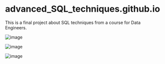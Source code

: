 # advanced_SQL_techniques.github.io
This is a final project about SQL techniques from a course for Data Engineers.

![image](https://user-images.githubusercontent.com/81119854/127170970-72b36187-d0a2-4734-8fef-27058f03de0c.png)

![image](https://user-images.githubusercontent.com/81119854/127362044-84bd78c1-871e-40d1-86dc-4b531778cf73.png)

![image](https://user-images.githubusercontent.com/81119854/127362130-227d32e7-7b4d-452f-9d08-4c2ff00a3b22.png)



